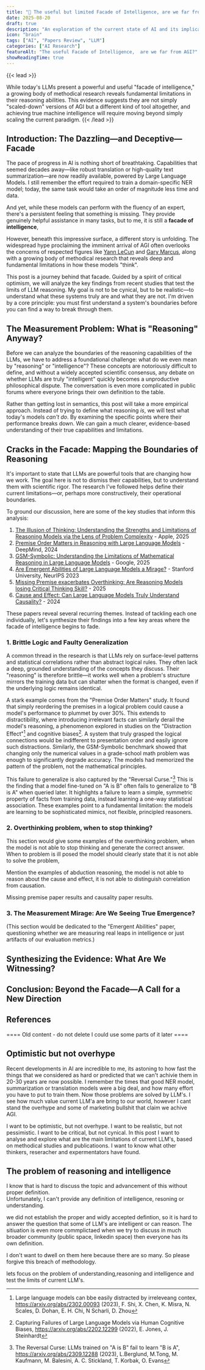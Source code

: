 ```yaml
---
title: "🧠 The useful but limited Facade of Intelligence, are we far from AGI?"
date: 2025-08-20
draft: true
description: "An exploration of the current state of AI and its implications for AGI. What is the useful Facade of Intelligence?"
icon: "brain"
tags: ["AI", "Papers Review", "LLM"]
categories: ["AI Research"]
featureAlt: "The useful Facade of Intelligence,  are we far from AGI?"
showReadingTime: true
---
```


{{< lead >}}

While today's LLMs present a powerful and useful "facade of intelligence," a growing body of methodical research reveals fundamental limitations in their reasoning abilities. This evidence suggests they are not simply "scaled-down" versions of AGI but a different kind of tool altogether, and achieving true machine intelligence will require moving beyond simply scaling the current paradigm.
{{< /lead >}}

## Introduction: The Dazzling—and Deceptive—Facade

The pace of progress in AI is nothing short of breathtaking. Capabilities that seemed decades away—like robust translation or high-quality text summarization—are now readily available, powered by Large Language Models.
I still remember the effort required to train a domain-specific NER model; today, the same task would take an order of magnitude less time and data. 

And yet, while these models can perform with the fluency of an expert, there's a persistent feeling that something is missing. They provide genuinely helpful assistance in many tasks, but to me, it is still a **facade of intelligence**, 

However, beneath this impressive surface, a different story is unfolding. The widespread hype proclaiming the imminent arrival of AGI often overlooks the concerns of respected figures like [Yann LeCun](https://www.linkedin.com/in/yann-lecun/) and [Gary Marcus](https://garymarcus.substack.com/), along with a growing body of methodical research that reveals deep and fundamental limitations in how these models "think".

This post is a journey behind that facade. Guided by a spirit of critical optimism, we will analyze the key findings from recent studies that test the limits of LLM reasoning. My goal is not to be cynical, but to be realistic—to understand what these systems truly are and what they are not. I'm driven by a core principle: you must first understand a system's boundaries before you can find a way to break through them.

## The Measurement Problem: What is "Reasoning" Anyway?

Before we can analyze the boundaries of the reasoning capabilities of the LLMs, we have to address a foundational challenge: what do we even mean by "reasoning" or "intelligence"? These concepts are notoriously difficult to define, and without a widely accepted scientific consensus, any debate on whether LLMs are truly "intelligent" quickly becomes a unproductive philosophical dispute. The conversation is even more complicated in public forums where everyone brings their own definition to the table.

Rather than getting lost in semantics, this post will take a more empirical approach. Instead of trying to define what reasoning *is*, we will test what today's models *can't do*. By examining the specific points where their performance breaks down. We can gain a much clearer, evidence-based understanding of their true capabilities and limitations.

## Cracks in the Facade: Mapping the Boundaries of Reasoning

It's important to state that LLMs are powerful tools that are changing how we work. The goal here is not to dismiss their capabilities, but to understand them with scientific rigor. The research I've followed helps define their current limitations—or, perhaps more constructively, their operational boundaries.

To ground our discussion, here are some of the key studies that inform this analysis:

1. [The Illusion of Thinking: Understanding the Strengths and Limitations of Reasoning Models via the Lens of Problem Complexity](https://arxiv.org/abs/2506.06941) - Apple, 2025
2. [Premise Order Matters in Reasoning with Large Language Models](https://arxiv.org/pdf/2402.08939) - DeepMind, 2024   
3. [GSM-Symbolic: Understanding the Limitations of Mathematical Reasoning in Large Language Models](https://arxiv.org/abs/2506.06941) - Google, 2025
4. [Are Emergent Abilities of Large Language Models a Mirage?](https://arxiv.org/abs/2304.15004) - Stanford University, NeurIPS 2023
5. [Missing Premise exacerbates Overthinking: Are Reasoning Models losing Critical Thinking Skill?](https://arxiv.org/abs/2504.06514v1) - 2025
6. [Cause and Effect: Can Large Language Models Truly Understand Causality?](https://arxiv.org/abs/2402.18139v1) - 2024

These papers reveal several recurring themes. Instead of tackling each one individually, let's synthesize their findings into a few key areas where the facade of intelligence begins to fade.

### 1. Brittle Logic and Faulty Generalization

A common thread in the research is that LLMs rely on surface-level patterns and statistical correlations rather than abstract logical rules. They often lack a deep, grounded understanding of the concepts they discuss. Their "reasoning" is therefore brittle—it works well when a problem's structure mirrors the training data but can shatter when the format is changed, even if the underlying logic remains identical.

A stark example comes from the "Premise Order Matters" study. It found that simply reordering the premises in a logical problem could cause a model's performance to plummet by over 30%. This extends to distractibility, where introducing irrelevant facts can similarly derail the model's reasoning, a phenomenon explored in studies on the "Distraction Effect"[^distraction_effect_1] and cognitive biases[^distraction_effect_2]. A system that truly grasped the logical connections would be indifferent to presentation order and easily ignore such distractions. Similarly, the GSM-Symbolic benchmark showed that changing only the numerical values in a grade-school math problem was enough to significantly degrade accuracy. The models had memorized the pattern of the problem, not the mathematical principles.

This failure to generalize is also captured by the "Reversal Curse."[^reversal_curse] This is the finding that a model fine-tuned on "A is B" often fails to generalize to "B is A" when queried later. It highlights a failure to learn a simple, symmetric property of facts from training data, instead learning a one-way statistical association. These examples point to a fundamental limitation: the models are learning to be sophisticated mimics, not flexible, principled reasoners.

### 2. Overthinking problem, when to stop thinking?

This section would give some examples of the overthinking problem, when the model is not able to stop thinking and generate the correct answer.
When to problem is ill posed the model should clearly state that it is not able to solve the problem, 

Mention the examples of abduction reasoning, the model is not able to reason about the cause and effect, it is not able to distinguish correlation from causation.
 
Missing premise  paper results and causality paper results.



### 3. The Measurement Mirage: Are We Seeing True Emergence?

(This section would be dedicated to the "Emergent Abilities" paper, questioning whether we are measuring real leaps in intelligence or just artifacts of our evaluation metrics.)

## Synthesizing the Evidence: What Are We Witnessing?


## Conclusion: Beyond the Facade—A Call for a New Direction




## References

[^reversal_curse]: The Reversal Curse: LLMs trained on "A is B" fail to learn "B is A", https://arxiv.org/abs/2309.12288 (2023), L.Berglund, M.Tong, M. Kaufmann, M. Balesini, A. C. Stickland, T. Korbak, O. Evans
[^distraction_effect_1]: Large language models can bbe easily distracted by irreleveang contex, https://arxiv.org/abs/2302.00093 (2023), F. Shi, X. Chen, K. Misra, N. Scales, D. Dohan, E. H. Chi, N Scharli, D. Zhou
[^distraction_effect_2]: Capturing Failures of Large Language Models via Human Cognitive Biases, https://arxiv.org/abs/2202.12299 (2022), E. Jones, J. Steinhardt


==== Old content - do not delete I could use some parts of it later ====

## Optimistic but not overhype

Recent developments in AI are incredible to me, its astoning to how fast the things that we considered as hard or predicted that we can't achivie them in 20-30 years are now possible. I remember the times that good NER model, summarization or translation models were a big deal, and how many effort you have to put to train them. Now those problems are solved by LLM's.
I see how much value current LLM'a are bring to our world, however I cant stand the overhype and some of marketing bullshit that claim we achive AGI. 

I want to be optimistic, but not overhype. I want to be realistic, but not pessimistic. I want to be critical, but not cynical. 
In this post I want to analyse and explore what are the main limitations of current LLM's, based on methodical studies and publicatioons. I want to know what other thinkers, reseracher and expermentators have found.

## The problem of reasoning and intelligence

I know that is hard to discuss the topic and advancement of this without proper definition.  
Unfortunately, I can't provide any definition of intelligence, resoning or understanding. 

 we did not establish the proper and widly accepted defintion, so it is hard to answer the question that some of LLM's are intelligent or can reason. The sitiuation is even more commplictaed when we try to discuss in much broader community (public space, linkedin space) then everyone has its own definition.


I don't want to dwell on them here because there are so many. So please forgive this breach of methodology.


lets focus on the problem of understanding,reasoning and intelligence and test the limits of current LLM's.
















